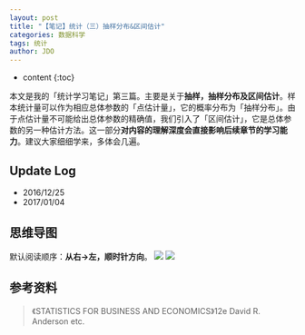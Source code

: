 ```yaml
---
layout: post
title: "【笔记】统计（三）抽样分布&区间估计"
categories: 数据科学
tags: 统计
author: JDO
---
```


* content
{:toc}

本文是我的「统计学习笔记」第三篇。主要是关于**抽样，抽样分布及区间估计**。样本统计量可以作为相应总体参数的「点估计量」，它的概率分布为「抽样分布」。由于点估计量不可能给出总体参数的精确值，我们引入了「区间估计」，它是总体参数的另一种估计方法。这一部分**对内容的理解深度会直接影响后续章节的学习能力**。建议大家细细学来，多体会几遍。




## Update Log
- 2016/12/25
- 2017/01/04

## 思维导图
默认阅读顺序：**从右→左，顺时针方向**。
![](https://raw.githubusercontent.com/woaielf/woaielf.github.io/master/_posts/Pic/1612/161225-1.png)
![](https://raw.githubusercontent.com/woaielf/woaielf.github.io/master/_posts/Pic/1612/161225-2.png)




## 参考资料
> 《STATISTICS FOR BUSINESS AND ECONOMICS》12e David R. Anderson etc.

